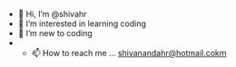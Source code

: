 - 👋 Hi, I’m @shivahr
- 👀 I’m interested in learning coding
- 🌱 I’m new to coding
- - 📫 How to reach me ... shivanandahr@hotmail.cokm

<!---
shivahr1/shivahr1 is a ✨ special ✨ repository because its `README.md` (this file) appears on your GitHub profile.
You can click the Preview link to take a look at your changes.
--->
